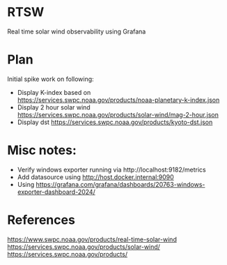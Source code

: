 # RTSW
Real time solar wind observability using Grafana

# Plan

Initial spike work on following:

- Display K-index based on https://services.swpc.noaa.gov/products/noaa-planetary-k-index.json
- Display 2 hour solar wind https://services.swpc.noaa.gov/products/solar-wind/mag-2-hour.json 
- Display dst https://services.swpc.noaa.gov/products/kyoto-dst.json


# Misc notes:

- Verify windows exporter running via http://localhost:9182/metrics
- Add datasource using http://host.docker.internal:9090
- Using https://grafana.com/grafana/dashboards/20763-windows-exporter-dashboard-2024/ 

# References

https://www.swpc.noaa.gov/products/real-time-solar-wind
https://services.swpc.noaa.gov/products/solar-wind/
https://services.swpc.noaa.gov/products/
